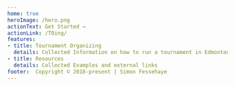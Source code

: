 ```yaml
---
home: true
heroImage: /hero.png
actionText: Get Started →
actionLink: /TOing/
features:
- title: Tournament Organizing
  details: Collected Information on how to run a tournament in Edmonton, from weeklies to regionals!
- title: Resources
  details: Collected Examples and external links
footer:  Copyright © 2018-present | Simon Fessehaye
---
```


